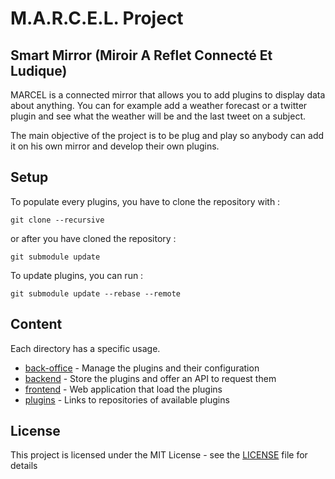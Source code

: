 # M.A.R.C.E.L. Project

## Smart Mirror (Miroir A Reflet Connecté Et Ludique)

MARCEL is a connected mirror that allows you to add plugins to display data about anything. You can for example add a weather forecast or a twitter plugin and see what the weather will be and the last tweet on a subject.

The main objective of the project is to be plug and play so anybody can add it on his own mirror and develop their own plugins.

## Setup

To populate every plugins, you have to clone the repository with :

```shell
git clone --recursive
```

or after you have cloned the repository :

```shell
git submodule update
```

To update plugins, you can run :

```shel
git submodule update --rebase --remote
```

## Content

Each directory has a specific usage.

* [back-office](./back-office) - Manage the plugins and their configuration
* [backend](./backend) - Store the plugins and offer an API to request them
* [frontend](./frontend) - Web application that load the plugins
* [plugins](./plugins) - Links to repositories of available plugins

## License

This project is licensed under the MIT License - see the [LICENSE](LICENSE) file for details
